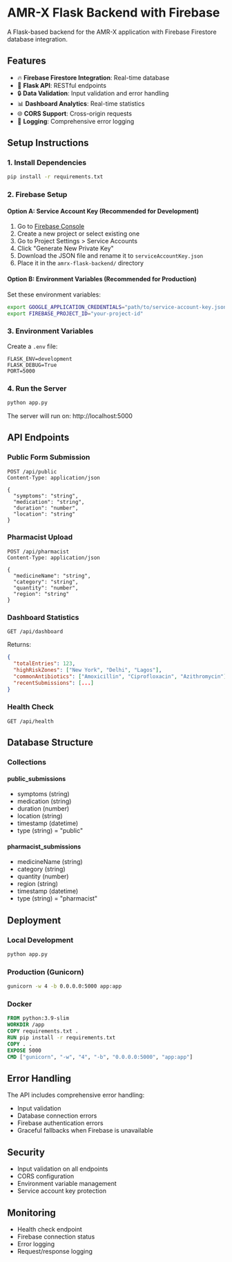 # AMR-X Flask Backend with Firebase

A Flask-based backend for the AMR-X application with Firebase Firestore database integration.

## Features

- 🔥 **Firebase Firestore Integration**: Real-time database
- 🐍 **Flask API**: RESTful endpoints
- 🔒 **Data Validation**: Input validation and error handling
- 📊 **Dashboard Analytics**: Real-time statistics
- 🌐 **CORS Support**: Cross-origin requests
- 📝 **Logging**: Comprehensive error logging

## Setup Instructions

### 1. Install Dependencies

```bash
pip install -r requirements.txt
```

### 2. Firebase Setup

#### Option A: Service Account Key (Recommended for Development)

1. Go to [Firebase Console](https://console.firebase.google.com/)
2. Create a new project or select existing one
3. Go to Project Settings > Service Accounts
4. Click "Generate New Private Key"
5. Download the JSON file and rename it to `serviceAccountKey.json`
6. Place it in the `amrx-flask-backend/` directory

#### Option B: Environment Variables (Recommended for Production)

Set these environment variables:
```bash
export GOOGLE_APPLICATION_CREDENTIALS="path/to/service-account-key.json"
export FIREBASE_PROJECT_ID="your-project-id"
```

### 3. Environment Variables

Create a `.env` file:
```env
FLASK_ENV=development
FLASK_DEBUG=True
PORT=5000
```

### 4. Run the Server

```bash
python app.py
```

The server will run on: http://localhost:5000

## API Endpoints

### Public Form Submission
```
POST /api/public
Content-Type: application/json

{
  "symptoms": "string",
  "medication": "string", 
  "duration": "number",
  "location": "string"
}
```

### Pharmacist Upload
```
POST /api/pharmacist
Content-Type: application/json

{
  "medicineName": "string",
  "category": "string",
  "quantity": "number",
  "region": "string"
}
```

### Dashboard Statistics
```
GET /api/dashboard
```

Returns:
```json
{
  "totalEntries": 123,
  "highRiskZones": ["New York", "Delhi", "Lagos"],
  "commonAntibiotics": ["Amoxicillin", "Ciprofloxacin", "Azithromycin"],
  "recentSubmissions": [...]
}
```

### Health Check
```
GET /api/health
```

## Database Structure

### Collections

#### public_submissions
- symptoms (string)
- medication (string)
- duration (number)
- location (string)
- timestamp (datetime)
- type (string) = "public"

#### pharmacist_submissions
- medicineName (string)
- category (string)
- quantity (number)
- region (string)
- timestamp (datetime)
- type (string) = "pharmacist"

## Deployment

### Local Development
```bash
python app.py
```

### Production (Gunicorn)
```bash
gunicorn -w 4 -b 0.0.0.0:5000 app:app
```

### Docker
```dockerfile
FROM python:3.9-slim
WORKDIR /app
COPY requirements.txt .
RUN pip install -r requirements.txt
COPY . .
EXPOSE 5000
CMD ["gunicorn", "-w", "4", "-b", "0.0.0.0:5000", "app:app"]
```

## Error Handling

The API includes comprehensive error handling:
- Input validation
- Database connection errors
- Firebase authentication errors
- Graceful fallbacks when Firebase is unavailable

## Security

- Input validation on all endpoints
- CORS configuration
- Environment variable management
- Service account key protection

## Monitoring

- Health check endpoint
- Firebase connection status
- Error logging
- Request/response logging 